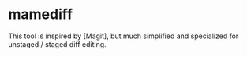 mamediff
========

This tool is inspired by [Magit], but much simplified and specialized for unstaged / staged  diff editing.
